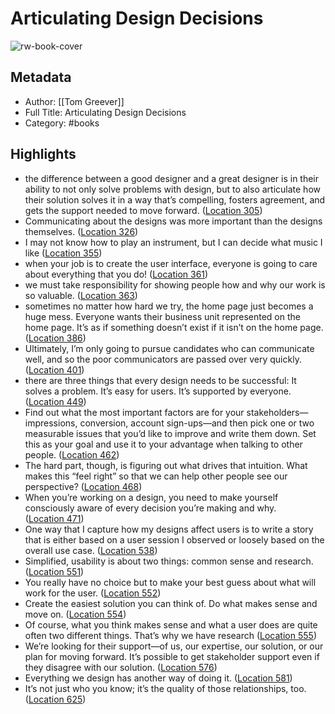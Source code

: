 # Articulating Design Decisions

![rw-book-cover](https://m.media-amazon.com/images/I/91MEtngr7sL._SY160.jpg)

## Metadata
- Author: [[Tom Greever]]
- Full Title: Articulating Design Decisions
- Category: #books

## Highlights
- the difference between a good designer and a great designer is in their ability to not only solve problems with design, but to also articulate how their solution solves it in a way that’s compelling, fosters agreement, and gets the support needed to move forward. ([Location 305](https://readwise.io/to_kindle?action=open&asin=B08FVV7PDN&location=305))
- Communicating about the designs was more important than the designs themselves. ([Location 326](https://readwise.io/to_kindle?action=open&asin=B08FVV7PDN&location=326))
- I may not know how to play an instrument, but I can decide what music I like ([Location 355](https://readwise.io/to_kindle?action=open&asin=B08FVV7PDN&location=355))
- when your job is to create the user interface, everyone is going to care about everything that you do! ([Location 361](https://readwise.io/to_kindle?action=open&asin=B08FVV7PDN&location=361))
- we must take responsibility for showing people how and why our work is so valuable. ([Location 363](https://readwise.io/to_kindle?action=open&asin=B08FVV7PDN&location=363))
- sometimes no matter how hard we try, the home page just becomes a huge mess. Everyone wants their business unit represented on the home page. It’s as if something doesn’t exist if it isn’t on the home page. ([Location 386](https://readwise.io/to_kindle?action=open&asin=B08FVV7PDN&location=386))
- Ultimately, I’m only going to pursue candidates who can communicate well, and so the poor communicators are passed over very quickly. ([Location 401](https://readwise.io/to_kindle?action=open&asin=B08FVV7PDN&location=401))
- there are three things that every design needs to be successful: It solves a problem. It’s easy for users. It’s supported by everyone. ([Location 449](https://readwise.io/to_kindle?action=open&asin=B08FVV7PDN&location=449))
- Find out what the most important factors are for your stakeholders—impressions, conversion, account sign-ups—and then pick one or two measurable issues that you’d like to improve and write them down. Set this as your goal and use it to your advantage when talking to other people. ([Location 462](https://readwise.io/to_kindle?action=open&asin=B08FVV7PDN&location=462))
- The hard part, though, is figuring out what drives that intuition. What makes this “feel right” so that we can help other people see our perspective? ([Location 468](https://readwise.io/to_kindle?action=open&asin=B08FVV7PDN&location=468))
- When you’re working on a design, you need to make yourself consciously aware of every decision you’re making and why. ([Location 471](https://readwise.io/to_kindle?action=open&asin=B08FVV7PDN&location=471))
- One way that I capture how my designs affect users is to write a story that is either based on a user session I observed or loosely based on the overall use case. ([Location 538](https://readwise.io/to_kindle?action=open&asin=B08FVV7PDN&location=538))
- Simplified, usability is about two things: common sense and research. ([Location 551](https://readwise.io/to_kindle?action=open&asin=B08FVV7PDN&location=551))
- You really have no choice but to make your best guess about what will work for the user. ([Location 552](https://readwise.io/to_kindle?action=open&asin=B08FVV7PDN&location=552))
- Create the easiest solution you can think of. Do what makes sense and move on. ([Location 554](https://readwise.io/to_kindle?action=open&asin=B08FVV7PDN&location=554))
- Of course, what you think makes sense and what a user does are quite often two different things. That’s why we have research ([Location 555](https://readwise.io/to_kindle?action=open&asin=B08FVV7PDN&location=555))
- We’re looking for their support—of us, our expertise, our solution, or our plan for moving forward. It’s possible to get stakeholder support even if they disagree with our solution. ([Location 576](https://readwise.io/to_kindle?action=open&asin=B08FVV7PDN&location=576))
- Everything we design has another way of doing it. ([Location 581](https://readwise.io/to_kindle?action=open&asin=B08FVV7PDN&location=581))
- It’s not just who you know; it’s the quality of those relationships, too. ([Location 625](https://readwise.io/to_kindle?action=open&asin=B08FVV7PDN&location=625))
